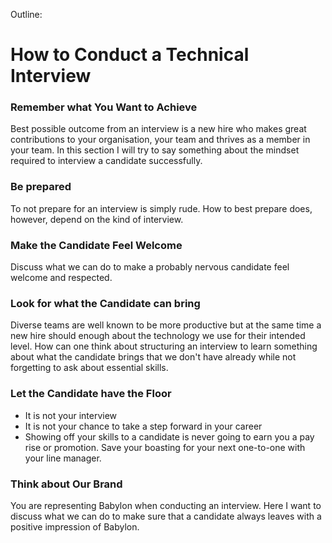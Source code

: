 Outline:

How to Conduct a Technical Interview
====================================

### Remember what You Want to Achieve
Best possible outcome from an interview is a new hire who makes great contributions to your organisation, your team and thrives as a member in your team. In this section I will try to say something about the mindset required to interview a candidate successfully.

### Be prepared
To not prepare for an interview is simply rude. How to best prepare does, however, depend on the kind of interview.

### Make the Candidate Feel Welcome
Discuss what we can do to make a probably nervous candidate feel welcome and respected.

### Look for what the Candidate can bring
Diverse teams are well known to be more productive but at the same time a new hire should enough about the technology we use for their intended level. How can one think about structuring an interview to learn something about what the candidate brings that we don't have already while not forgetting to ask about essential skills.

###  Let the Candidate have the Floor
- It is not your interview
- It is not your chance to take a step forward in your career
- Showing off your skills to a candidate is never going to earn you a pay rise or promotion. Save your boasting for your next one-to-one with your line manager.

### Think about Our Brand
You are representing Babylon when conducting an interview. Here I want to discuss what we can do to make sure that a candidate always leaves with a positive impression of Babylon.
